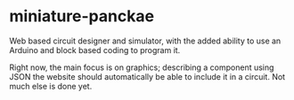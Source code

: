 # miniature-panckae
Web based circuit designer and simulator, with the added ability to use an Arduino and block based coding to program it.

Right now, the main focus is on graphics; describing a component using JSON the website should automatically be able to include it in a circuit. Not much else is done yet.
